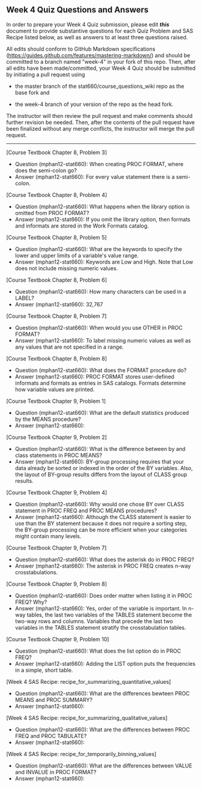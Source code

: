 
## Week 4 Quiz Questions and Answers

In order to prepare your Week 4 Quiz submission, please edit ***this*** document to provide substantive questions for each Quiz Problem and SAS Recipe listed below, as well as answers to at least three questions raised.

All edits should conform to GitHub Markdown specifications (https://guides.github.com/features/mastering-markdown/) and should be committed to a branch named "week-4" in your fork of this repo. Then, after all edits have been made/committed, your Week 4 Quiz should be submitted by initiating a pull request using

- the master branch of the stat660/course_questions_wiki repo as the base fork and

- the week-4 branch of your version of the repo as the head fork.

The instructor will then review the pull request and make comments should further revision be needed. Then, after the contents of the pull request have been finalized without any merge conflicts, the instructor will merge the pull request.



********************************************************************************



[Course Textbook Chapter 8, Problem 3]
- Question (mphan12-stat660): When creating PROC FORMAT, where does the semi-colon go?
- Answer (mphan12-stat660): For every value statement there is a semi-colon.



[Course Textbook Chapter 8, Problem 4]
- Question (mphan12-stat660): What happens when the library option is omitted from PROC FORMAT?
- Answer (mphan12-stat660): If you omit the library option, then formats and informats are stored in the Work Formats catalog.



[Course Textbook Chapter 8, Problem 5]
- Question (mphan12-stat660): What are the keywords to specify the lower and upper limits of a variable's value range.
- Answer (mphan12-stat660): Keywords are Low and High.  Note that Low does not include missing numeric values.



[Course Textbook Chapter 8, Problem 6]
- Question (mphan12-stat660): How many characters can be used in a LABEL?
- Answer (mphan12-stat660): 32,767



[Course Textbook Chapter 8, Problem 7]
- Question (mphan12-stat660): When would you use OTHER in PROC FORMAT?
- Answer (mphan12-stat660): To label missing numeric values as well as any values that are not specified in a range.



[Course Textbook Chapter 8, Problem 8]
- Question (mphan12-stat660): What does the FORMAT procedure do?
- Answer (mphan12-stat660): PROC FORMAT stores user-defined informats and formats as entries in SAS catalogs. Formats determine how variable values are printed.



[Course Textbook Chapter 9, Problem 1]
- Question (mphan12-stat660): What are the default statistics produced by the MEANS procedure?
- Answer (mphan12-stat660): 



[Course Textbook Chapter 9, Problem 2]
- Question (mphan12-stat660): What is the difference between by and class statements in PROC MEANS?
- Answer (mphan12-stat660): BY-group processing requires that your data already be sorted or indexed in the order of the BY variables. Also, the layout of BY-group results differs from the layout of CLASS group results.



[Course Textbook Chapter 9, Problem 4]
- Question (mphan12-stat660): Why would one chose BY over CLASS statement in PROC FREQ and PROC MEANS procedures?
- Answer (mphan12-stat660): Although the CLASS statement is easier to use than the BY statement because it does not require a sorting step, the BY-group processing can be more efficient when your categories might contain many levels.



[Course Textbook Chapter 9, Problem 7]
- Question (mphan12-stat660): What does the asterisk do in PROC FREQ?
- Answer (mphan12-stat660): The asterisk in PROC FREQ creates n-way crosstabulations.  



[Course Textbook Chapter 9, Problem 8]
- Question (mphan12-stat660): Does order matter when listing it in PROC FREQ? Why?
- Answer (mphan12-stat660): Yes, order of the variable is important.  In n-way tables, the last two variables of the TABLES statement become the two-way rows and columns. Variables that precede the last two variables in the TABLES statement stratify the crosstabulation tables.



[Course Textbook Chapter 9, Problem 10]
- Question (mphan12-stat660): What does the list option do in PROC FREQ?
- Answer (mphan12-stat660): Adding the LIST option puts the frequencies in a simple, short table.



[Week 4 SAS Recipe: recipe_for_summarizing_quantitative_values]
- Question (mphan12-stat660): What are the differences bewteen PROC MEANS and PROC SUMMARY?
- Answer (mphan12-stat660): 



[Week 4 SAS Recipe: recipe_for_summarizing_qualitative_values]
- Question (mphan12-stat660): What are the differences between PROC FREQ and PROC TABULATE?
- Answer (mphan12-stat660): 



[Week 4 SAS Recipe: recipe_for_temporarily_binning_values]
- Question (mphan12-stat660): What are the differences between VALUE and INVALUE in PROC FORMAT?
- Answer (mphan12-stat660): 


